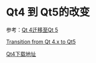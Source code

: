 Qt4 到 Qt5的改变
=============================================

参考：[Qt 4迁移至Qt 5](http://blog.qt.io/cn/2012/07/09/porting-from-qt-4-to-qt-5/)

[Transition from Qt 4.x to Qt5](http://wiki.qt.io/Transition_from_Qt_4.x_to_Qt5 "建议阅读")

[Qt4下载地址](http://download.qt.io/static/mirrorlist/)

